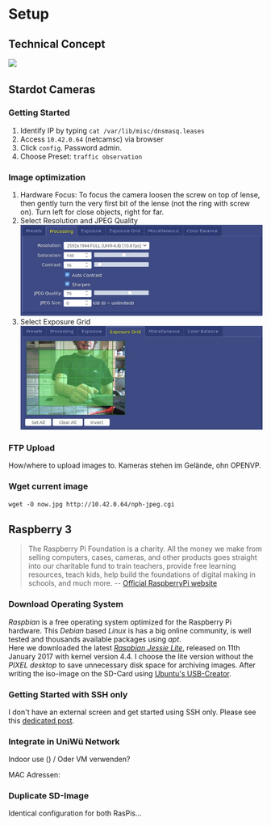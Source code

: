 # Setup

## Technical Concept
![](./concept.jpg)



## Stardot Cameras

### Getting Started
1. Identify IP by typing `cat /var/lib/misc/dnsmasq.leases`
2. Access `10.42.0.64` (netcamsc) via browser
3. Click `config`. Password admin.
4. Choose Preset: `traffic observation`


### Image optimization
1. Hardware Focus: To focus the camera loosen the screw on top of lense, then gently turn the very first bit of the lense (not the ring with screw on). Turn left for close objects, right for far.  
2. Select Resolution and JPEG Quality  
![Screenshot](./stardot/stardot_image-configuration.jpg)  
3. Select Exposure Grid ![Screenshot](./stardot/stardot_image-exposuregrid.jpg)  


### FTP Upload
How/where to upload images to. Kameras stehen im Gelände, ohn OPENVP.

### Wget current image
`wget -O now.jpg http://10.42.0.64/nph-jpeg.cgi`




## Raspberry 3
> The Raspberry Pi Foundation is a charity. All the money we make from selling computers, cases, cameras, and other products goes straight into our charitable fund to train teachers, provide free learning resources, teach kids, help build the foundations of digital making in schools, and much more.
> -- [Official RaspberryPi website](www.raspberrypi.org/)

### Download Operating System
*Raspbian* is a free operating system optimized for the Raspberry Pi hardware. This *Debian* based *Linux* is has a big online community, is well tested and thousands available packages using *apt*.  
Here we downloaded the latest [*Raspbian Jessie Lite*](https://www.raspberrypi.org/downloads/raspbian/), released on 11th January 2017 with kernel version 4.4. I choose the lite version without the *PIXEL desktop* to save unnecessary disk space for archiving images. After writing the iso-image on the SD-Card using [Ubuntu's USB-Creator](https://wiki.ubuntuusers.de/Live-USB/#USB-Creator-Startmedienersteller).  

### Getting Started with SSH only
I don't have an external screen and get started using SSH only. Please see this [dedicated post](./raspberry/getting_started_ssh_only.md).  

### Integrate in UniWü Network
Indoor use () / Oder VM verwenden?

MAC Adressen:


### Duplicate SD-Image
Identical configuration for both RasPis...

